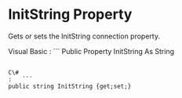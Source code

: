 <!-- loio3c1355696c5f101493f8d2f7dddbc260 -->

# InitString Property

Gets or sets the InitString connection property.



Visual Basic
:   ```
Public Property InitString As String
```

C\#
:   ```
public string InitString {get;set;}
```

